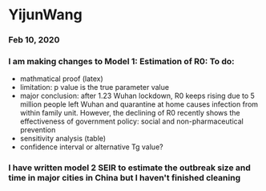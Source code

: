 # YijunWang
### Feb 10, 2020
### I am making changes to Model 1: Estimation of R0: To do:
- mathmatical proof (latex)
- limitation: p value is the true parameter value
- major conclusion: after 1.23 Wuhan lockdown, R0 keeps rising due to 5 million people left Wuhan and quarantine at home causes infection from within family unit. However, the declining of R0 recently shows the effectiveness of government policy: social and non-pharmaceutical prevention
- sensitivity analysis (table)
- confidence interval or alternative Tg value?
### I have written model 2 SEIR to estimate the outbreak size and time in major cities in China but I haven't finished cleaning
